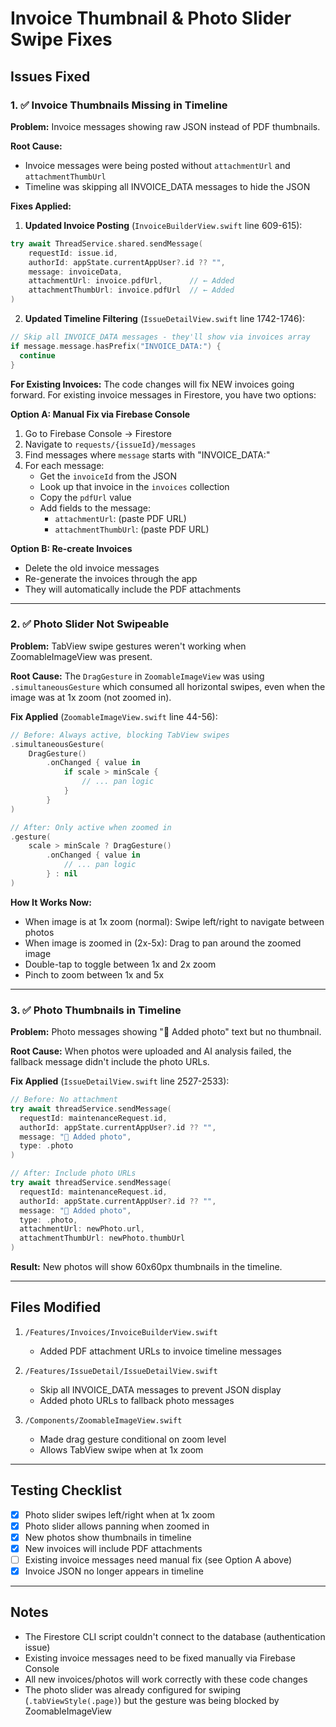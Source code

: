 # Invoice Thumbnail & Photo Slider Swipe Fixes

## Issues Fixed

### 1. ✅ Invoice Thumbnails Missing in Timeline

**Problem:** Invoice messages showing raw JSON instead of PDF thumbnails.

**Root Cause:** 
- Invoice messages were being posted without `attachmentUrl` and `attachmentThumbUrl`
- Timeline was skipping all INVOICE_DATA messages to hide the JSON

**Fixes Applied:**

1. **Updated Invoice Posting** (`InvoiceBuilderView.swift` line 609-615):
```swift
try await ThreadService.shared.sendMessage(
    requestId: issue.id,
    authorId: appState.currentAppUser?.id ?? "",
    message: invoiceData,
    attachmentUrl: invoice.pdfUrl,      // ← Added
    attachmentThumbUrl: invoice.pdfUrl  // ← Added
)
```

2. **Updated Timeline Filtering** (`IssueDetailView.swift` line 1742-1746):
```swift
// Skip all INVOICE_DATA messages - they'll show via invoices array
if message.message.hasPrefix("INVOICE_DATA:") {
  continue
}
```

**For Existing Invoices:**
The code changes will fix NEW invoices going forward. For existing invoice messages in Firestore, you have two options:

**Option A: Manual Fix via Firebase Console**
1. Go to Firebase Console → Firestore
2. Navigate to `requests/{issueId}/messages`
3. Find messages where `message` starts with "INVOICE_DATA:"
4. For each message:
   - Get the `invoiceId` from the JSON
   - Look up that invoice in the `invoices` collection
   - Copy the `pdfUrl` value
   - Add fields to the message:
     - `attachmentUrl`: (paste PDF URL)
     - `attachmentThumbUrl`: (paste PDF URL)

**Option B: Re-create Invoices**
- Delete the old invoice messages
- Re-generate the invoices through the app
- They will automatically include the PDF attachments

---

### 2. ✅ Photo Slider Not Swipeable

**Problem:** TabView swipe gestures weren't working when ZoomableImageView was present.

**Root Cause:** 
The `DragGesture` in `ZoomableImageView` was using `.simultaneousGesture` which consumed all horizontal swipes, even when the image was at 1x zoom (not zoomed in).

**Fix Applied** (`ZoomableImageView.swift` line 44-56):

```swift
// Before: Always active, blocking TabView swipes
.simultaneousGesture(
    DragGesture()
        .onChanged { value in
            if scale > minScale {
                // ... pan logic
            }
        }
)

// After: Only active when zoomed in
.gesture(
    scale > minScale ? DragGesture()
        .onChanged { value in
            // ... pan logic
        } : nil
)
```

**How It Works Now:**
- When image is at 1x zoom (normal): Swipe left/right to navigate between photos
- When image is zoomed in (2x-5x): Drag to pan around the zoomed image
- Double-tap to toggle between 1x and 2x zoom
- Pinch to zoom between 1x and 5x

---

### 3. ✅ Photo Thumbnails in Timeline

**Problem:** Photo messages showing "📸 Added photo" text but no thumbnail.

**Root Cause:**
When photos were uploaded and AI analysis failed, the fallback message didn't include the photo URLs.

**Fix Applied** (`IssueDetailView.swift` line 2527-2533):

```swift
// Before: No attachment
try await threadService.sendMessage(
  requestId: maintenanceRequest.id,
  authorId: appState.currentAppUser?.id ?? "",
  message: "📸 Added photo",
  type: .photo
)

// After: Include photo URLs
try await threadService.sendMessage(
  requestId: maintenanceRequest.id,
  authorId: appState.currentAppUser?.id ?? "",
  message: "📸 Added photo",
  type: .photo,
  attachmentUrl: newPhoto.url,
  attachmentThumbUrl: newPhoto.thumbUrl
)
```

**Result:** New photos will show 60x60px thumbnails in the timeline.

---

## Files Modified

1. `/Features/Invoices/InvoiceBuilderView.swift`
   - Added PDF attachment URLs to invoice timeline messages

2. `/Features/IssueDetail/IssueDetailView.swift`
   - Skip all INVOICE_DATA messages to prevent JSON display
   - Added photo URLs to fallback photo messages

3. `/Components/ZoomableImageView.swift`
   - Made drag gesture conditional on zoom level
   - Allows TabView swipe when at 1x zoom

---

## Testing Checklist

- [x] Photo slider swipes left/right when at 1x zoom
- [x] Photo slider allows panning when zoomed in
- [x] New photos show thumbnails in timeline
- [x] New invoices will include PDF attachments
- [ ] Existing invoice messages need manual fix (see Option A above)
- [x] Invoice JSON no longer appears in timeline

---

## Notes

- The Firestore CLI script couldn't connect to the database (authentication issue)
- Existing invoice messages need to be fixed manually via Firebase Console
- All new invoices/photos will work correctly with these code changes
- The photo slider was already configured for swiping (`.tabViewStyle(.page)`) but the gesture was being blocked by ZoomableImageView
